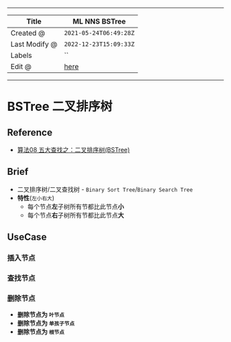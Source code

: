 -----

| Title         | ML NNS BSTree                                         |
| ------------- | ----------------------------------------------------- |
| Created @     | `2021-05-24T06:49:28Z`                                |
| Last Modify @ | `2022-12-23T15:09:33Z`                                |
| Labels        | \`\`                                                  |
| Edit @        | [here](https://github.com/junxnone/aiwiki/issues/332) |

-----

# BSTree 二叉排序树

## Reference

  - [算法08
    五大查找之：二叉排序树(BSTree)](https://www.cnblogs.com/nnngu/p/8294714.html)

## Brief

  - 二叉排序树/二叉查找树 - `Binary Sort Tree`/`Binary Search Tree`
  - **特性**(`左小右大`)
      - 每个节点**左**子树所有节都比此节点**小**
      - 每个节点**右**子树所有节都比此节点**大**

## UseCase

### 插入节点

### 查找节点

### 删除节点

  - **删除节点为 `叶节点`**
  - **删除节点为 `单孩子节点`**
  - **删除节点为 `根节点`**
